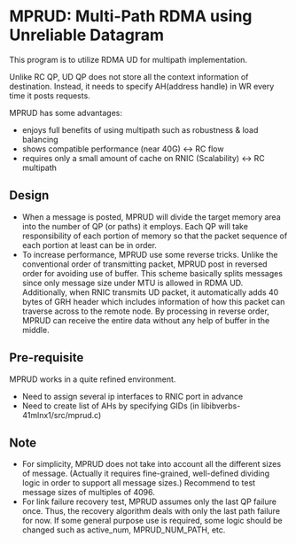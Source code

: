 # MPRUD: Multi-Path RDMA using Unreliable Datagram

This program is to utilize RDMA UD for multipath implementation.

Unlike RC QP, UD QP does not store all the context information of destination.
Instead, it needs to specify AH(address handle) in WR every time it posts requests.


MPRUD has some advantages:
- enjoys full benefits of using multipath such as robustness & load balancing
- shows compatible performance (near 40G) <-> RC flow
- requires only a small amount of cache on RNIC (Scalability) <-> RC multipath

## Design
- When a message is posted, MPRUD will divide the target memory area into the number of QP (or paths) it employs.
Each QP will take responsibility of each portion of memory so that the packet sequence of each portion at least can be in order.
- To increase performance, MPRUD use some reverse tricks. Unlike the conventional order of transmitting packet,
  MPRUD post in reversed order for avoiding use of buffer. This scheme basically splits messages since only message size under MTU is allowed in RDMA UD.
  Additionally, when RNIC transmits UD packet, it automatically adds 40 bytes of GRH header which includes information of how this packet can traverse across to the remote node. By processing in reverse order, MPRUD can receive the entire data without any help of buffer in the middle.
 

## Pre-requisite
MPRUD works in a quite refined environment.
- Need to assign several ip interfaces to RNIC port in advance
- Need to create list of AHs by specifying GIDs (in libibverbs-41mlnx1/src/mprud.c)


## Note
- For simplicity, MPRUD does not take into account all the different sizes of message. (Actually it requires fine-grained, well-defined dividing logic in order to support all message sizes.) Recommend to test message sizes of multiples of 4096.
- For link failure recovery test, MPRUD assumes only the last QP failure once. Thus, the recovery algorithm deals with only the last path failure for now. If some general purpose use is required, some logic should be changed such as active_num, MPRUD_NUM_PATH, etc.

